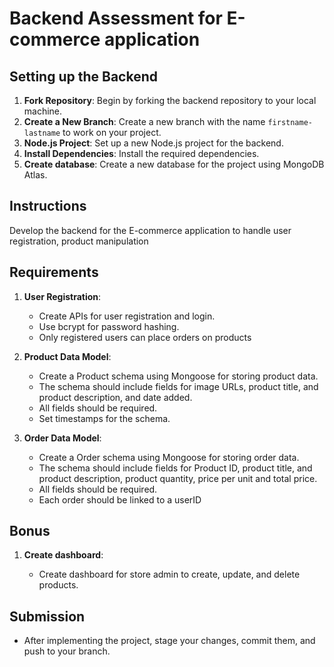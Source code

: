 # Backend Assessment for E-commerce application

## Setting up the Backend

1. **Fork Repository**: Begin by forking the backend repository to your local machine.
2. **Create a New Branch**: Create a new branch with the name `firstname-lastname` to work on your project.
3. **Node.js Project**: Set up a new Node.js project for the backend.
4. **Install Dependencies**: Install the required dependencies.
5. **Create database**: Create a new database for the project using MongoDB Atlas.

## Instructions

Develop the backend for the E-commerce application to handle user registration, product manipulation

## Requirements

1. **User Registration**:

   - Create APIs for user registration and login.
   - Use bcrypt for password hashing.
   - Only registered users can place orders on products

2. **Product Data Model**:

   - Create a Product schema using Mongoose for storing product data.
   - The schema should include fields for image URLs, product title, and product description, and date added.
   - All fields should be required.
   - Set timestamps for the schema.

3. **Order Data Model**:

   - Create a Order schema using Mongoose for storing order data.
   - The schema should include fields for Product ID, product title, and product description, product quantity, price per unit and total price.
   - All fields should be required.
   - Each order should be linked to a userID

## Bonus

1. **Create dashboard**:

   - Create dashboard for store admin to create, update, and delete products.


## Submission

- After implementing the project, stage your changes, commit them, and push to your branch.
